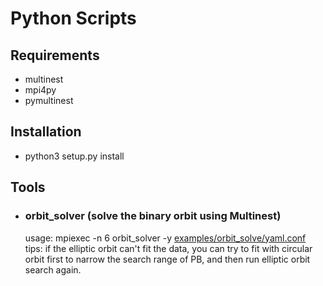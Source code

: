 # Python Scripts

## Requirements
- multinest
- mpi4py
- pymultinest

## Installation
- python3 setup.py install

## Tools

- ### orbit_solver (solve the binary orbit using Multinest)
  usage: mpiexec -n 6 orbit_solver -y [examples/orbit_solve/yaml.conf](yaml.conf) \
  tips: if the elliptic orbit can't fit the data, you can try to fit with circular orbit first to narrow the search range of PB, and then run elliptic orbit search again.